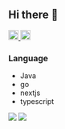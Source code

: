 ## Hi there 👋
<p align="left">
  <a href="https://github.com/susu541">
    <img height="20" src="https://komarev.com/ghpvc/?username=susu541" />
  </a>
  <a href="https://github.com/susu541">
    <img height="20" src="https://img.shields.io/github/followers/susu541?label=follow&logo=github&style=flat" />
  </a>
</p>

### Language
- Java
- go
- nextjs
- typescript

![](http://github-profile-summary-cards.vercel.app/api/cards/repos-per-language?username=susu541&theme=gruvbox)
![](http://github-profile-summary-cards.vercel.app/api/cards/most-commit-language?username=susu541&theme=gruvbox)

<!--
**susu541/susu541** is a ✨ _special_ ✨ repository because its `README.md` (this file) appears on your GitHub profile.

Here are some ideas to get you started:

- 🔭 I’m currently working on ...
- 🌱 I’m currently learning ...
- 👯 I’m looking to collaborate on ...
- 🤔 I’m looking for help with ...
- 💬 Ask me about ...
- 📫 How to reach me: ...
- 😄 Pronouns: ...
- ⚡ Fun fact: ...
-->
